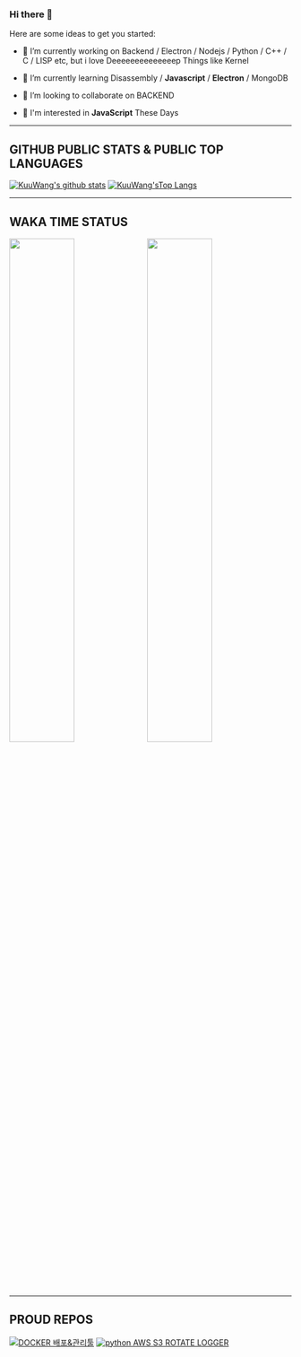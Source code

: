 ### Hi there 👋

Here are some ideas to get you started:

- 🔭 I’m currently working on Backend / Electron / Nodejs / Python / C++ / C / LISP etc, but i love Deeeeeeeeeeeeeep Things like Kernel

- 🌱 I’m currently learning Disassembly / **Javascript** / **Electron** / MongoDB

- 👯 I’m looking to collaborate on BACKEND

- 💬 I'm interested in **JavaScript** These Days

<!--
- 🤔 I’m looking for help with ...
- 💬 Ask me about ...
- 📫 How to reach me: ...
- 😄 Pronouns: ...
- ⚡ Fun fact: ...
-->
---
## GITHUB PUBLIC STATS & PUBLIC TOP LANGUAGES

[![KuuWang's github stats](https://github-readme-stats.vercel.app/api?username=shellcodesniper&locale=kr&show_icons=true&theme=dracula&include_all_commits=true&custom_title=Kuuwang의%20Public%20Repo%20통계)](https://github.com/shellcodesniper)
[![KuuWang'sTop Langs](https://github-readme-stats.vercel.app/api/top-langs/?username=shellcodesniper&theme=dracula&hide=html,css&layout=compact&langs_count=7&custom_title=Public%20Repo%20Most%20Used%20Lang)](https://github.com/shellcodesniper)

---
## WAKA TIME STATUS

<p float="left">
<img src="https://wakatime.com/share/@KuuWangE/f6ea09a8-9b0c-41ba-b6a4-1fcf8798cc26.svg" width="48%">
<img src="https://wakatime.com/share/@KuuWangE/468f48c1-1aa1-49ba-8f8b-dddf8feb3b3b.svg" width="48%">
</p>

---

## PROUD REPOS
[![DOCKER 배포&관리툴](https://github-readme-stats.vercel.app/api/pin/?username=shellcodesniper&repo=Docker_HealthChecker&theme=dracula&show_owner=true)](https://github.com/shellcodesniper)
[![python AWS S3 ROTATE LOGGER](https://github-readme-stats.vercel.app/api/pin/?username=shellcodesniper&repo=aws_logging_handlers&theme=dracula&show_owner=true)](https://github.com/shellcodesniper)
